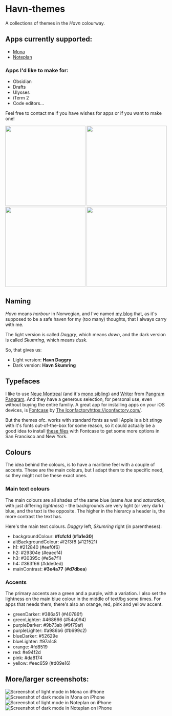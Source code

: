 # Havn-themes

A collections of themes in the _Havn_ colourway.

## Apps currently supported:

- [Mona](https://mastodon.social/@MonaApp)
- [Noteplan](https://noteplan.co)

### Apps I'd like to make for:

- Obsidian
- Drafts
- Ulysses
- iTerm 2
- Code editors...

Feel free to contact me if you have wishes for apps or if you want to make one!

<p float="left">
  <img src="./Mona/Mona-screenshots/havn-daggry-mona-iphone.png" width="250" />
  <img src="./Mona/Mona-screenshots/havn-skumring-mona-iphone.png" width="250" />
  <img src="./Noteplan/Noteplan-screenshots/havn-daggry-nm-noteplan-iphone.png" width="250" />
  <img src="./Noteplan/Noteplan-screenshots/havn-skumring-nm-noteplan-iphone.png" width="250" />
</p>

## Naming

_Havn_ means _harbour_ in Norwegian, and I've named [my blog](https://havn.blog) that, as it's supposed to be a safe haven for my (too many) thoughts, that I always carry with me.

The light version is called _Daggry_, which means _dawn_,
and the dark version is called _Skumring_, which means _dusk_.

So, that gives us:

- Light version: **Havn Daggry**
- Dark version: **Havn Skumring**

## Typefaces

I like to use [Neue Montreal](https://pangrampangram.com/products/neue-montreal) (and it's [mono sibling](https://pangrampangram.com/products/neue-montreal-mono)) and [Writer](https://pangrampangram.com/products/writer) from [Pangram Pangram](https://pangrampangram.com/). And they have a generous selection, for personal use, even without buying the entire familiy. A great app for installing apps on your iOS devices, is [Fontcase](https://apps.apple.com/app/id1205074470?ls=1&mt=8&uo=4&at=10l4G7&ct=APPS) by [The Iconfactory](https://iconfactory.com/)https://iconfactory.com/.

But the themes ofc. works with standard fonts as well! Apple is a bit stingy with it's fonts out-of-the-box for some reason, so it could actually be a good idea to install [these files](https://www.dropbox.com/sh/lcna9x23al8z6hq/AAAtvz5qHzCH3XXEt45J8Ntga?dl=0) with Fontcase to get some more options in San Francisco and New York.

## Colours

The idea behind the colours, is to have a maritime feel with a couple of accents. These are the main colours, but I adapt them to the specific need, so they might not be these exact ones.

### Main text colours

The main colours are all shades of the same blue (same _hue_ and _saturation_, with just differing _lightness_) - the backgrounds are very light (or very dark) blue, and the text is the opposite. The higher in the hierarcy a header is, the more contrast the text has.

Here's the main text colours. _Daggry_ left, _Skumring_ right (in parentheses):

- backgroundColour: **#fcfcfd** (**#1a1e30**)
- altBackgroundColour: #f2f3f8 (#121521)
- h1: #212840 (#eef0f6)
- h2: #29304e (#eaecf4)
- h3: #30395c (#e5e7f1)
- h4: #363f66 (#dde0ed)
- mainContrast: **#3e4a77** (**#d7dbea**)

### Accents

The primary accents are a green and a purple, with a variation. I also set the lightness on the main blue colour in the middle of text/bg some times. For apps that needs them, there's also an orange, red, pink and yellow accent.

- greenDarker: #386a51 (#40786f)
- greenLighter: #468666 (#54a094)
- purpleDarker: #9b73ab (#9f79af)
- purpleLighter: #a986b6 (#b699c2)
- blueDarker: #52629e
- blueLighter: #97a1c8
- orange: #fd8519
- red: #e94f2d
- pink: #da8174
- yellow: #eec659 (#d09e16)

## More/larger screenshots:

![Screenshot of light mode in Mona on iPhone](./Mona/Mona-screenshots/havn-daggry-mona-iphone.png)
![Screenshot of dark mode in Mona on iPhone](./Mona/Mona-screenshots/havn-skumring-mona-iphone.png)
![Screenshot of light mode in Noteplan on iPhone](./Noteplan/Noteplan-screenshots/havn-daggry-nm-noteplan-iphone.png)
![Screenshot of dark mode in Noteplan on iPhone](./Noteplan/Noteplan-screenshots/havn-skumring-nm-noteplan-iphone.png)
